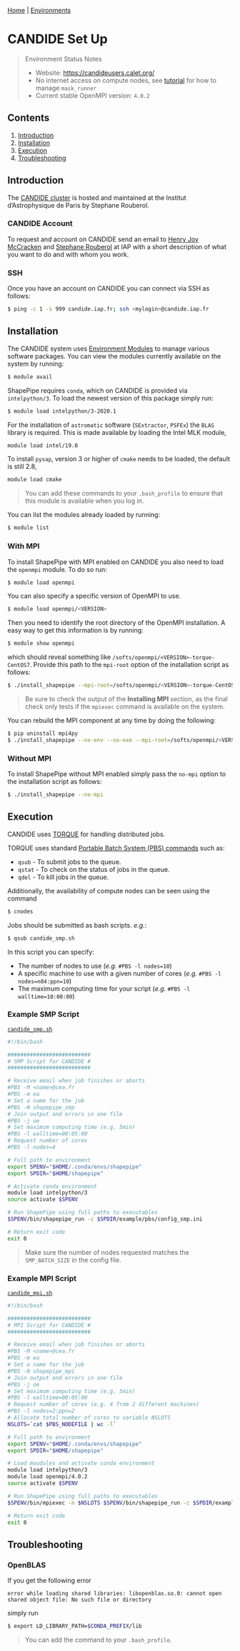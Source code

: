 [Home](./shapepipe.md) | [Environments](./environment.md)

# CANDIDE Set Up

> Environment Status Notes  
> - Website: https://candideusers.calet.org/
> - No internet access on compute nodes, see [tutorial](https://github.com/CosmoStat/shapepipe/blob/master/docs/wiki/tutorial/pipeline_tutorial.md#mask-images) for how to manage `mask_runner`
> - Current stable OpenMPI version: `4.0.2`

## Contents

1. [Introduction](#Introduction)
1. [Installation](#Installation)
1. [Execution](#Execution)
1. [Troubleshooting](#Troubleshooting)

## Introduction

The [CANDIDE cluster](https://candideusers.calet.org/) is hosted and maintained at the Institut d’Astrophysique de Paris by Stephane Rouberol.

### CANDIDE Account

To request and account on CANDIDE send an email to [Henry Joy McCracken](mailto:hjmcc@iap.fr) and [Stephane Rouberol](mailto:rouberol@iap.fr) at IAP with a short description of what you want to do and with whom you work.

### SSH

Once you have an account on CANDIDE you can connect via SSH as follows:

```bash
$ ping -c 1 -s 999 candide.iap.fr; ssh <mylogin>@candide.iap.fr
```

## Installation

The CANDIDE system uses [Environment Modules](https://modules.readthedocs.io/en/latest/) to manage various software packages. You can view the modules currently available on the system by running:

```bash
$ module avail
```

ShapePipe requires `conda`, which on CANDIDE is provided via `intelpython/3`. To load the newest version of this package simply run:

```bash
$ module load intelpython/3-2020.1
```

For the installation of `astromatic` software (`SExtractor`, `PSFEx`) the `BLAS` library is required. This is made available by loading the Intel MLK module,
```bash
module load intel/19.0
```

To install `pysap`, version 3 or higher of `cmake` needs to be loaded, the default is still 2.8,
```bash
module load cmake
```

> You can add these commands to your `.bash_profile` to ensure that this module is available when you log in.

You can list the modules already loaded by running:

```bash
$ module list
```

### With MPI

To install ShapePipe with MPI enabled on CANDIDE you also need to load the `openmpi` module. To do so run:

```bash
$ module load openmpi
```

You can also specify a specific version of OpenMPI to use.

```bash
$ module load openmpi/<VERSION>
```

Then you need to identify the root directory of the OpenMPI installation. A easy way to get this information is by running:

```bash
$ module show openmpi
```

which should reveal something like `/softs/openmpi/<VERSION>-torque-CentOS7`. Provide this path to the `mpi-root` option of the installation script as follows:

```bash
$ ./install_shapepipe --mpi-root=/softs/openmpi/<VERSION>-torque-CentOS7
```

> Be sure to check the output of the **Installing MPI** section, as the final check only tests if the `mpiexec` command is available on the system.

You can rebuild the MPI component at any time by doing the following:

```bash
$ pip uninstall mpi4py
$ ./install_shapepipe --no-env --no-exe --mpi-root=/softs/openmpi/<VERSION>-torque-CentOS7
```

### Without MPI

To install ShapePipe without MPI enabled simply pass the `no-mpi` option to the installation script as follows:

```bash
$ ./install_shapepipe --no-mpi
```

## Execution

CANDIDE uses [TORQUE](https://en.wikipedia.org/wiki/TORQUE) for handling distributed jobs.

TORQUE uses standard [Portable Batch System (PBS) commands](https://www.cqu.edu.au/eresearch/high-performance-computing/hpc-user-guides-and-faqs/pbs-commands) such as:

- `qsub` - To submit jobs to the queue.
- `qstat` - To check on the status of jobs in the queue.
- `qdel` - To kill jobs in the queue.

Additionally, the availability of compute nodes can be seen using the command

```bash
$ cnodes
```

Jobs should be submitted as bash scripts. *e.g.*:

```bash
$ qsub candide_smp.sh
```

In this script you can specify:

- The number of nodes to use (*e.g.* `#PBS -l nodes=10`)
- A specific machine to use with a given number of cores (*e.g.* `#PBS -l nodes=n04:ppn=10`)
- The maximum computing time for your script (*e.g.* `#PBS -l walltime=10:00:00`)

### Example SMP Script

[`candide_smp.sh`](../../example/pbs/candide_smp.sh)

```bash
#!/bin/bash

##########################
# SMP Script for CANDIDE #
##########################

# Receive email when job finishes or aborts
#PBS -M <name>@cea.fr
#PBS -m ea
# Set a name for the job
#PBS -N shapepipe_smp
# Join output and errors in one file
#PBS -j oe
# Set maximum computing time (e.g. 5min)
#PBS -l walltime=00:05:00
# Request number of cores
#PBS -l nodes=4

# Full path to environment
export SPENV="$HOME/.conda/envs/shapepipe"
export SPDIR="$HOME/shapepipe"

# Activate conda environment
module load intelpython/3
source activate $SPENV

# Run ShapePipe using full paths to executables
$SPENV/bin/shapepipe_run -c $SPDIR/example/pbs/config_smp.ini

# Return exit code
exit 0
```

> Make sure the number of nodes requested matches the `SMP_BATCH_SIZE` in the config file.

### Example MPI Script

[`candide_mpi.sh`](../../example/pbs/candide_mpi.sh)

```bash
#!/bin/bash

##########################
# MPI Script for CANDIDE #
##########################

# Receive email when job finishes or aborts
#PBS -M <name>@cea.fr
#PBS -m ea
# Set a name for the job
#PBS -N shapepipe_mpi
# Join output and errors in one file
#PBS -j oe
# Set maximum computing time (e.g. 5min)
#PBS -l walltime=00:05:00
# Request number of cores (e.g. 4 from 2 different machines)
#PBS -l nodes=2:ppn=2
# Allocate total number of cores to variable NSLOTS
NSLOTS=`cat $PBS_NODEFILE | wc -l`

# Full path to environment
export SPENV="$HOME/.conda/envs/shapepipe"
export SPDIR="$HOME/shapepipe"

# Load moudules and activate conda environment
module load intelpython/3
module load openmpi/4.0.2
source activate $SPENV

# Run ShapePipe using full paths to executables
$SPENV/bin/mpiexec -n $NSLOTS $SPENV/bin/shapepipe_run -c $SPDIR/example/pbs/config_mpi.ini

# Return exit code
exit 0
```

## Troubleshooting

### OpenBLAS

If you get the following error

```
error while loading shared libraries: libopenblas.so.0: cannot open shared object file: No such file or directory
```

simply run

```bash
$ export LD_LIBRARY_PATH=$CONDA_PREFIX/lib
```

> You can add the command to your `.bash_profile`.
